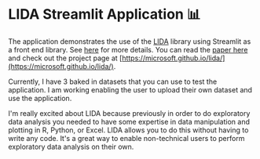 # LIDA Streamlit Application 📊



The application demonstrates the use of the [LIDA](https://github.com/microsoft/lida) library using Streamlit as a front end library. See [here](https://github.com/lida-project/lida-streamlit/blob/main/README.md) for more details. You can read the  [paper here](https://arxiv.org/abs/2303.02927) and check out the project page at [https://microsoft.github.io/lida/](https://microsoft.github.io/lida/).

Currently, I have 3 baked in datasets that you can use to test the application. I am working enabling the user to upload their own dataset and use the application.

I'm really excited about LIDA because previously in order to do exploratory data analysis you  needed to have some expertise in data manipulation and plotting in R, Python, or Excel. LIDA allows you to do this without having to write any code. It's a great way to enable non-technical users to perform exploratory data analysis on their own.
